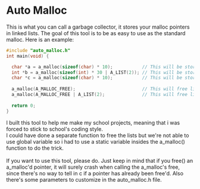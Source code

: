 # Auto Malloc

This is what you can call a garbage collector, it stores your malloc pointers in linked lists.
The goal of this tool is to be as easy to use as the standard malloc.
Here is an example:

```c
#include "auto_malloc.h"
int main(void) {

  char *a = a_malloc(sizeof(char) * 10);           // This will be stored in list 0 (if no list is specified, list 0 is default)
  int *b = a_malloc(sizeof(int) * 30 | A_LIST(2)); // This will be stored in list 2
  char *c = a_malloc(sizeof(char) * 10);           // This will be stored in list 0
  
  a_malloc(A_MALLOC_FREE);                         // This will free list 0 (list 2 pointers are still usable)
  a_malloc(A_MALLOC_FREE | A_LIST(2);              // This will free list 2
  
  return 0;
}
```

I built this tool to help me make my school projects, meaning that i was forced to stick to school's coding style.\
I could have done a separate function to free the lists but we're not able to use global variable so i had to use a static variable insides the a_malloc() function to do the trick.\
\
If you want to use this tool, please do. Just keep in mind that if you free() an a_malloc'd pointer, it will surely crash when calling the a_malloc's free, since there's no way to tell in c if a pointer has already been free'd. Also there's some parameters to customize in the auto_malloc.h file.
